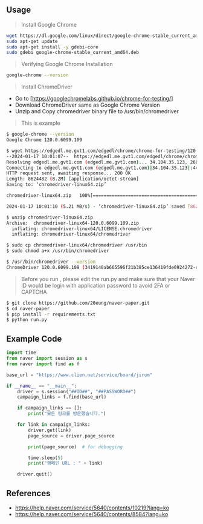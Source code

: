 ## Usage
> Install Google Chrome
```bash
wget https://dl.google.com/linux/direct/google-chrome-stable_current_amd64.deb
sudo apt-get update
sudo apt-get install -y gdebi-core
sudo gdebi google-chrome-stable_current_amd64.deb
```

> Verifying Google Chrome Installation
```bash
google-chrome --version
```

> Install ChromeDriver
- Go to [https://googlechromelabs.github.io/chrome-for-testing/]
- Download ChromeDriver same as Google Chrome Version
- Unzip and Copy chromedriver binary file to /usr/bin/chromedriver

> This is example
```bash
$ google-chrome --version
Google Chrome 120.0.6099.109

$ wget https://edgedl.me.gvt1.com/edgedl/chrome/chrome-for-testing/120.0.6099.109/linux64/chromedriver-linux64.zip
--2024-01-17 10:01:07--  https://edgedl.me.gvt1.com/edgedl/chrome/chrome-for-testing/120.0.6099.109/linux64/chromedriver-linux64.zip
Resolving edgedl.me.gvt1.com (edgedl.me.gvt1.com)... 34.104.35.123, 2600:1900:4110:86f::
Connecting to edgedl.me.gvt1.com (edgedl.me.gvt1.com)|34.104.35.123|:443... connected.
HTTP request sent, awaiting response... 200 OK
Length: 8624482 (8.2M) [application/octet-stream]
Saving to: ‘chromedriver-linux64.zip’

chromedriver-linux64.zip   100%[=======================================>]   8.22M  5.21MB/s    in 1.6s

2024-01-17 10:01:10 (5.21 MB/s) - ‘chromedriver-linux64.zip’ saved [8624482/8624482]

$ unzip chromedriver-linux64.zip
Archive:  chromedriver-linux64-120.0.6099.109.zip
  inflating: chromedriver-linux64/LICENSE.chromedriver
  inflating: chromedriver-linux64/chromedriver

$ sudo cp chromedriver-linux64/chromedriver /usr/bin
$ sudo chmod a+x /usr/bin/chromedriver

$ /usr/bin/chromedriver --version
ChromeDriver 120.0.6099.109 (3419140ab665596f21b385ce136419fde0924272-refs/branch-heads/6099@{#1483})
```

> Before you run , please edit the run.py and make sure that your Naver ID would be login with application password to avoid 2FA or CAPTCHA
```bash
$ git clone https://github.com/20eung/naver-paper.git
$ cd naver-paper
$ pip install -r requirements.txt
$ python run.py 
```

## Example Code
```python
import time
from naver import session as s
from naver import find as f

base_url = "https://www.clien.net/service/board/jirum"

if __name__ == "__main__":
    driver = s.session("##ID##", "##PASSWORD##")
    campaign_links = f.find(base_url)

    if campaign_links == []:
        print("모든 링크를 방문했습니다.")

    for link in campaign_links:
        driver.get(link)
        page_source = driver.page_source

        print(page_source)  # for debugging

        time.sleep(5)
        print("캠페인 URL : " + link)

    driver.quit()
```

## References
* https://help.naver.com/service/5640/contents/10219?lang=ko
* https://help.naver.com/service/5640/contents/8584?lang=ko
